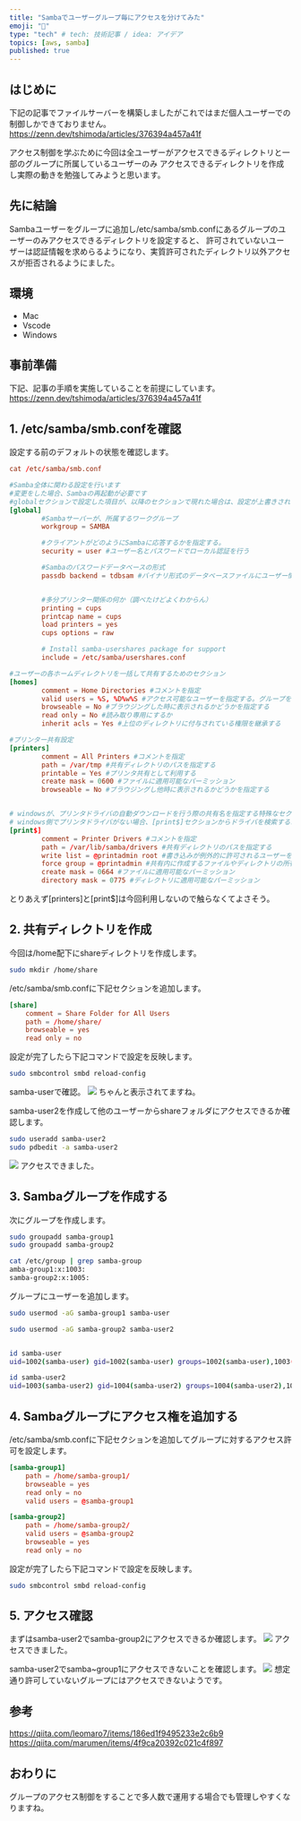 ```yaml
---
title: "Sambaでユーザーグループ毎にアクセスを分けてみた"
emoji: "🙌"
type: "tech" # tech: 技術記事 / idea: アイデア
topics: [aws, samba]
published: true
---
```


## はじめに
下記の記事でファイルサーバーを構築しましたがこれではまだ個人ユーザーでの制御しかできておりません。
https://zenn.dev/tshimoda/articles/376394a457a41f

アクセス制御を学ぶために今回は全ユーザーがアクセスできるディレクトリと一部のグループに所属しているユーザーのみ
アクセスできるディレクトリを作成し実際の動きを勉強してみようと思います。

## 先に結論
Sambaユーザーをグループに追加し/etc/samba/smb.confにあるグループのユーザーのみアクセスできるディレクトリを設定すると、
許可されていないユーザーは認証情報を求めらるようになり、実質許可されたディレクトリ以外アクセスが拒否されるようにました。

## 環境
- Mac
- Vscode
- Windows

## 事前準備
下記、記事の手順を実施していることを前提にしています。
https://zenn.dev/tshimoda/articles/376394a457a41f

## 1. /etc/samba/smb.confを確認
設定する前のデフォルトの状態を確認します。
```bash:/etc/samba/smb.conf
cat /etc/samba/smb.conf

#Samba全体に関わる設定を行います
#変更をした場合、Sambaの再起動が必要です
#globalセクションで設定した項目が、以降のセクションで現れた場合は、設定が上書きされます
[global]
        #Sambaサーバーが、所属するワークグループ
        workgroup = SAMBA

        #クライアントがどのようにSambaに応答するかを指定する。
        security = user #ユーザー名とパスワードでローカル認証を行う

        #Sambaのパスワードデータベースの形式
        passdb backend = tdbsam #バイナリ形式のデータベースファイルにユーザー情報を格納します。


        #多分プリンター関係の何か（調べたけどよくわからん）
        printing = cups
        printcap name = cups
        load printers = yes
        cups options = raw

        # Install samba-usershares package for support
        include = /etc/samba/usershares.conf

#ユーザーの各ホームディレクトリを一括して共有するためのセクション
[homes]
        comment = Home Directories #コメントを指定
        valid users = %S, %D%w%S #アクセス可能なユーザーを指定する。グループを指定する時は、＠
        browseable = No #ブラウジングした時に表示されるかどうかを指定する
        read only = No #読み取り専用にするか
        inherit acls = Yes #上位のディレクトリに付与されている権限を継承する

#プリンター共有設定
[printers]
        comment = All Printers #コメントを指定
        path = /var/tmp #共有ディレクトリのパスを指定する
        printable = Yes #プリンタ共有として利用する
        create mask = 0600 #ファイルに適用可能なパーミッション
        browseable = No #ブラウジングし他時に表示されるかどうかを指定する


# windowsが、プリンタドライバの自動ダウンロードを行う際の共有名を指定する特殊なセクション
# windows側でプリンタドライバがない場合、[print$]セクションからドライバを検索するようになっている
[print$]
        comment = Printer Drivers #コメントを指定
        path = /var/lib/samba/drivers #共有ディレクトリのパスを指定する
        write list = @printadmin root #書き込みが例外的に許可されるユーザーを指定します
        force group = @printadmin #共有内に作成するファイルやディレクトリの所有者、所有グループを、強制的に指定したグループにする
        create mask = 0664 #ファイルに適用可能なパーミッション
        directory mask = 0775 #ディレクトリに適用可能なパーミッション
```
とりあえず[printers]と[print$]は今回利用しないので触らなくてよさそう。

## 2. 共有ディレクトリを作成
今回は/home配下にshareディレクトリを作成します。
```bash
sudo mkdir /home/share
```

/etc/samba/smb.confに下記セクションを追加します。
```bash:/etc/samba/smb.conf
[share]
    comment = Share Folder for All Users
    path = /home/share/
    browseable = yes
    read only = no
```

設定が完了したら下記コマンドで設定を反映します。
```bash
sudo smbcontrol smbd reload-config
```

samba-userで確認。
![](/images/samba_win02.png)
ちゃんと表示されてますね。

samba-user2を作成して他のユーザーからshareフォルダにアクセスできるか確認します。
```bash
sudo useradd samba-user2
sudo pdbedit -a samba-user2
```

![](/images/samba_win03.png)
アクセスできました。

## 3. Sambaグループを作成する
次にグループを作成します。
```bash
sudo groupadd samba-group1
sudo groupadd samba-group2

cat /etc/group | grep samba-group
amba-group1:x:1003:
samba-group2:x:1005:
```

グループにユーザーを追加します。
```bash
sudo usermod -aG samba-group1 samba-user

sudo usermod -aG samba-group2 samba-user2


id samba-user
uid=1002(samba-user) gid=1002(samba-user) groups=1002(samba-user),1003(samba-group1)

id samba-user2
uid=1003(samba-user2) gid=1004(samba-user2) groups=1004(samba-user2),1005(samba-group2)
```

## 4. Sambaグループにアクセス権を追加する
/etc/samba/smb.confに下記セクションを追加してグループに対するアクセス許可を設定します。
```bash:/etc/samba/smb.conf
[samba-group1]
    path = /home/samba-group1/
    browseable = yes
    read only = no
    valid users = @samba-group1

[samba-group2]
    path = /home/samba-group2/
    valid users = @samba-group2
    browseable = yes
    read only = no
```

設定が完了したら下記コマンドで設定を反映します。
```bash
sudo smbcontrol smbd reload-config
```

## 5. アクセス確認
まずはsamba-user2でsamba-group2にアクセスできるか確認します。
![](/images/samba_win05.png)
アクセスできました。

samba-user2でsamba~group1にアクセスできないことを確認します。
![](/images/samba_win04.png)
想定通り許可していないグループにはアクセスできないようです。

## 参考
https://qiita.com/leomaro7/items/186ed1f9495233e2c6b9
https://qiita.com/marumen/items/4f9ca20392c021c4f897

## おわりに
グループのアクセス制御をすることで多人数で運用する場合でも管理しやすくなりますね。